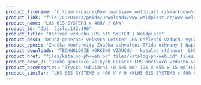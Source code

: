 ```yaml
---
product_filename: "C:\Users\paide\Downloads\www.weldplast.cz\markdown\ohrivac-vzduchu-lhs-61s-system.md"
product_link: "file:/C:/Users/paide/Downloads/www.weldplast.cz/www.weldplast.cz/ohrivac-vzduchu-lhs-61s-system"
product_name: "LHS 61S SYSTEM3 x 400V / 6kW"
product_id: "Obj. číslo:142.496"
product_title: "Ohřívač vzduchu LHS 61S SYSTEM | Weldplast"
product_desc: "Druhá generace velkých Leister LHS ohřívačů vzduchu využívá stejné technologie jako řada menších ohřívačů Leister LHS 15/21. Tyto ohřívače jsou vhodné pro širokou škálu aplikací – smršťování tvrzení sušení pájení odstraňování otřepu atd.Nízké náklady na údržbu a dlouhá životnost díky patentované ochraně topných těles.Řada SYSTEM včetně integrované termosondy a digitálního displejeSnadná výměna topných tělesStandardní ovládací rozhraní pro použití s existujícími řídícími jednotkamiSYSTEM – pro regulaci v uzavřeném obvodu. (Konkrétní teploty nezávislé na eventuální změně teploty prostředí)"
product_specs: "Značka konformity Značka schválení Třída ochrany I NapětíV~3 x 400 PříkonW6000 FrekvenceHz50 / 60 Max. teplota°C650 Průtok vzduchul/min360 / 500 Hmotnostkg315 / 365 Max. teplota prostředí°C65 Max. vstupní teplota vzduchu°C65"
product_downloads: "TECHNOLOGIE HORKÉHO VZDUCHU - katalog stáhnout  LHS 61 - montážní rozměry stáhnout  LHS 61 - produktový list stáhnout  Přechod z LE na LHS stáhnout  LHS - manuál CZ stáhnout"
product_href: "files/katalog-ph-web.pdf files/katalog-ph-web.pdf files/lhs61-montazni-rozmery-leister.pdf files/lhs61-montazni-rozmery-leister.pdf files/lhs-61-produktovy-list.pdf files/lhs-61-produktovy-list.pdf files/prechod-z-le-na-lhs.pdf files/prechod-z-le-na-lhs.pdf files/lhs15-21-41-61-manual-cz.pdf files/lhs15-21-41-61-manual-cz.pdf"
product_desc_2: "Druhá generace velkých Leister LHS ohřívačů vzduchu využívá stejné technologie jako řada menších ohřívačů Leister LHS 15/21. Tyto ohřívače jsou vhodné pro širokou škálu aplikací – smršťování tvrzení sušení pájení odstraňování otřepu atd.Nízké náklady na údržbu a dlouhá životnost díky patentované ochraně topných těles.Řada SYSTEM včetně integrované termosondy a digitálního displejeSnadná výměna topných tělesStandardní ovládací rozhraní pro použití s existujícími řídícími jednotkamiSYSTEM – pro regulaci v uzavřeném obvodu. (Konkrétní teploty nezávislé na eventuální změně teploty prostředí)"
product_accessories: "Tryska tubulární (ø 625 mm) 795 x 655 x 15 mmTrubka prodlužovací násuvná (ø 62 mm)275 x ø 62 mmTryska reflektorová U (ø 625 mm)400 x 50 mmTryska reflektorová děrovaná (ø 62.5 mm)110 x 152 mmTryska reflektorová děrovaná (ø 62.5 mm)ø 150 mmTryska reflektorová děrovaná (ø 62.5 mm) 76 x 75 mm76 x 75 mmTryska tubulární (ø 62.5 mm)120 x 112 mm 90° zahnutáTryska štěrbinová (ø 62.5 mm)250 x 12 mmTryska štěrbinová (ø 62.5 mm)300 x 4 mmTryska štěrbinová (ø 62.5 mm)85 x 15 mmTryska štěrbinová (ø 62.5 mm)150 x 12 mmTryska tubulární (ø 625 mm) 700 x 550 x 17 mmTrubka prodlužovací násuvná (ø 625 mm) 200 x ø 45 mm pro LE 5000Tryska kruhová (ø 62.5 mm)redukce na ø 40 mmTryska reflektorová U (ø 625 mm)400 x 80 mmTryska reflektorová U (ø 625 mm)400 x 65 mmTryska reflektorová děrovaná (ø 625 mm)45 x 75 mmTryska štěrbinová (ø 62.5 mm)400 x 4 mmTryska štěrbinová (ø 62.5 mm)500 x 4 mmTryska štěrbinová (ø 62.5 mm)200 x 9 mmTryska tubulární (ø 625 mm) 456 x 306 x 3 mmTryska tubulární (ø 625 mm) 354 x 204 x 45 mmTryska tubulární (ø 625 mm) 1100 x 1000 x 4 mmDržák termosondy (LHS 60)Příruba připojovací (ø 62.5 mm) ø 90 mm LHS 61S SYSTEM3 x 400 V / 9 kWLHS 61S SYSTEM3 x 400 V / 4 kWLHS 61S SYSTEM400V / 8.5kWLHS 61S PREMIUM400V / 8.5kWLHS 61S CLASSIC400V / 8.5kWLHS 61S CLASSIC3 x 400V / 6kWLHS 61S PREMIUM3 x 400V / 6kW"
product_similar: "LHS 61S SYSTEM3 x 400 V / 9 kWLHS 61S SYSTEM3 x 400 V / 4 kWLHS 61S SYSTEM400V / 8.5kWLHS 61S PREMIUM400V / 8.5kWLHS 61S CLASSIC400V / 8.5kWLHS 61S CLASSIC3 x 400V / 6kWLHS 61S PREMIUM3 x 400V / 6kW"
---
```

